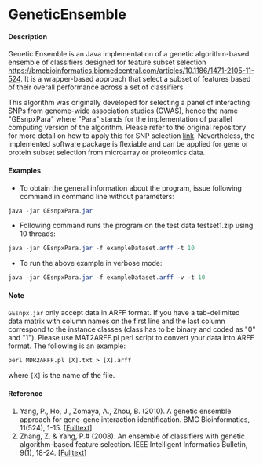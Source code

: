 # GeneticEnsemble

#### Description

Genetic Ensemble is an Java implementation of a genetic algorithm-based ensemble of classifiers designed for feature subset selection https://bmcbioinformatics.biomedcentral.com/articles/10.1186/1471-2105-11-524. It is a wrapper-based approach that select a subset of features based of their overall performance across a set of classifiers.

This algorithm was originally developed for selecting a panel of interacting SNPs from genome-wide association studies (GWAS), hence the name "GEsnpxPara" where "Para" stands for the implementation of parallel computing version of the algorithm. Please refer to the original repository for more detail on how to apply this for SNP selection [link](https://code.google.com/archive/p/genetic-ensemble-snpx/). Nevertheless, the implemented software package is flexiable and can be applied for gene or protein subset selection from microarray or proteomics data.

#### Examples

- To obtain the general information about the program, issue following command in command line without parameters: 

```java
java -jar GEsnpxPara.jar
```

- Following command runs the program on the test data testset1.zip using 10 threads: 

```java
java -jar GEsnpxPara.jar -f exampleDataset.arff -t 10
```

- To run the above example in verbose mode: 

```java
java -jar GEsnpxPara.jar -f exampleDataset.arff -v -t 10
```

#### Note

`GEsnpx.jar` only accept data in ARFF format. If you have a tab-delimited data matrix with column names on the first line and the last column correspond to the instance classes (class has to be binary and coded as "0" and "1"). Please use MAT2ARFF.pl perl script to convert your data into ARFF format. The following is an example:

```perl 
perl MDR2ARFF.pl [X].txt > [X].arff
```

where `[X]` is the name of the file.

#### Reference

1. Yang, P., Ho, J., Zomaya, A., Zhou, B. (2010). A genetic ensemble approach for gene-gene interaction identification. BMC Bioinformatics, 11(524), 1-15. [[Fulltext](https://bmcbioinformatics.biomedcentral.com/articles/10.1186/1471-2105-11-524)]
2. Zhang, Z. & Yang, P.# (2008). An ensemble of classifiers with genetic algorithm-based feature selection. IEEE Intelligent Informatics Bulletin, 9(1), 18-24. [[Fulltext](http://dro.deakin.edu.au/eserv/DU:30017964/zhang-anemembleofclassifiers-2008.pdf)]
